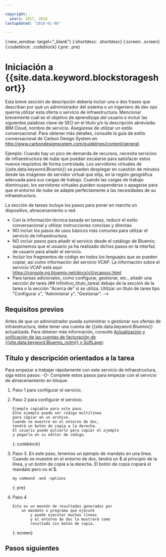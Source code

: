 ```yaml
---

copyright:
  years: 2017, 2018
lastupdated: "2018-01-08"

---
```


{:new_window: target="_blank"}
{:shortdesc: .shortdesc}
{:screen: .screen}
{:codeblock: .codeblock}
{:pre: .pre}


# Iniciación a {{site.data.keyword.blockstorageshort}}

Esta breve sección de descripción debería incluir una o dos frases que describan por qué un administrador del sistema o un ingeniero de dev ops querría utilizar esta oferta o servicio de infraestructura.
Mencionar brevemente cuál es el objetivo de aprendizaje del usuario e incluir las siguientes palabras clave de SEO en el título y/o la descripción abreviada: IBM Cloud, nombre de servicio. Asegúrese de utilizar un estilo conversacional. Para obtener más detalles, consulte la guía de estilo conversacional de Carbon Design System en http://www.carbondesignsystem.com/guidelines/content/general.

Ejemplo:
Cuando hay un pico de demanda de recursos, necesita servicios de infraestructura de nube que puedan escalarse para satisfacer estos nuevos requisitos de forma controlada. Los servidores virtuales de {{site.data.keyword.Bluemix}} se pueden desplegar en cuestión de minutos desde las imágenes de servidor virtual que elija, en la región geográfica adecuada para sus cargas de trabajo. Cuando las cargas de trabajo disminuyan, los servidores virtuales pueden suspenderse o apagarse para que el entorno de nube se adapte perfectamente a las necesidades de su infraestructura.

La sección de tareas incluye los pasos para poner en marcha un dispositivo, almacenamiento o red.
- Con la información técnica basada en tareas, reducir el estilo conversacional y utilizar instrucciones concisas y directas.
- NO incluir los pasos de usos básicos más comunes para utilizar el servicio de infraestructura.
- NO incluir pasos para añadir el servicio desde el catálogo de Bluemix; suponemos que el usuario ya ha realizado dichos pasos en la interfaz de usuario para añadir el servicio.
- Incluir los fragmentos de código en todos los lenguajes que se pueden copiar, así como información del servicio VCAP. La información sobre el servicio VCAP está aquí: https://console.ng.bluemix.net/docs/cli/vcapsvc.html
- Para tareas adicionales, como configurar, gestionar, etc., añadir una sección de tarea (## Infinitivo_título_tarea) debajo de la sección de la tarea o la sección "Acerca de" si se utiliza. Utilizar un título de tarea tipo "Configurar x", "Administrar y", "Gestionar". -->

## Requisitos previos
Antes de que un administrador pueda suministrar o gestionar sus ofertas de infraestructura, debe tener una cuenta de {{site.data.keyword.Bluemix}} actualizada. Para obtener más información, consulte [Actualización y unificación de las cuentas de facturación de {{site.data.keyword.Bluemix_notm}} y SoftLayer](../docs/admin/softlayerlink.html).

## Título y descripción orientados a la tarea
Para empezar a trabajar rápidamente con este servicio de infraestructura, siga estos pasos: -O-
Complete estos pasos para empezar con el servicio de almacenamiento en bloque:

<!-- Use ordered list markup for the step section. For code examples:
- use three backticks ahead of and after the example (```)
- For copyable code snippet, multi-line, include {: codeblock} following the last set of backticks. A copy button will display in framework in output.
- For copyable command, single line, include {: pre} following the last set of backticks. When displayed, it will show "$" at the beginning of the command example and a copy button, but the copy button will include just the command example.
- For non-copyable output snippet, include {: screen} following the last set of backticks.
 -->

1. Paso 1 para configurar el servicio.
2. Paso 2 para configurar el servicio.

	```
	Ejemplo copiable para este paso.
	Este ejemplo puede ser código multilínea
	para copiar en un archivo.
	Cuando se muestre en el entorno de doc,
	tendrá un botón de copia a la derecha.
	El usuario puede pulsarlo para copiar el ejemplo
	y pegarlo en su editor de código.
	```
	{: codeblock}

3. Paso 3. En este paso, tenemos un ejemplo de mandato en una línea. Cuando se muestre en el entorno de doc, tendrá un $ al principio de la línea, y un botón de copia a la derecha. El botón de copia copiará el mandato pero no el $.

	```
	my command -and -options
	```
	{: pre}

4. Paso 4
	```
	Esto es un montón de resultados generados por
		un mandato o programa que ejecuté
			y puede ejecutar muchas líneas
			y el entorno de doc lo mostrará como
			resultado sin botón de copia.
	```
	{: screen}

## Pasos siguientes

